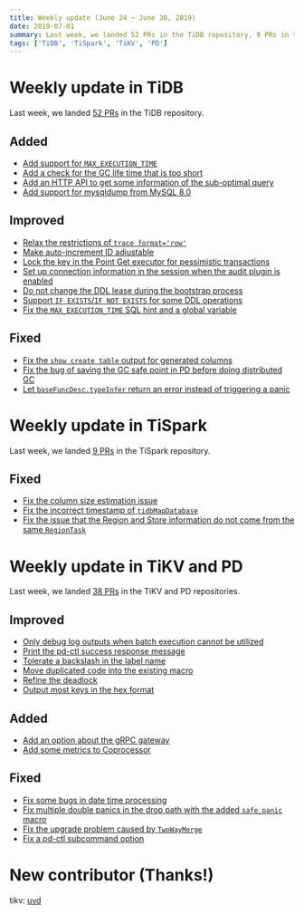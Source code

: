 ```yaml
---
title: Weekly update (June 24 ~ June 30, 2019)
date: 2019-07-01
summary: Last week, we landed 52 PRs in the TiDB repository, 9 PRs in the TiSpark repository, and 38 PRs in the TiKV and PD repositories.
tags: ['TiDB', 'TiSpark', 'TiKV', 'PD']
---
```


# Weekly update in TiDB

Last week, we landed [52 PRs](https://github.com/pingcap/tidb/pulls?utf8=%E2%9C%93&q=is%3Apr+is%3Amerged+merged%3A2019-06-24..2019-06-30+) in the TiDB repository.

## Added

- [Add support for `MAX_EXECUTION_TIME`](https://github.com/pingcap/tidb/pull/10541)
- [Add a check for the GC life time that is too short](https://github.com/pingcap/tidb/pull/10936)
- [Add an HTTP API to get some information of the sub-optimal query](https://github.com/pingcap/tidb/pull/10717)
- [Add support for mysqldump from MySQL 8.0](https://github.com/pingcap/tidb/pull/10829)

## Improved

- [Relax the restrictions of `trace format='row'`](https://github.com/pingcap/tidb/pull/10979)
- [Make auto-increment ID adjustable](https://github.com/pingcap/tidb/pull/10978)
- [Lock the key in the Point Get executor for pessimistic transactions](https://github.com/pingcap/tidb/pull/10972)
- [Set up connection information in the session when the audit plugin is enabled](https://github.com/pingcap/tidb/pull/10923)
- [Do not change the DDL lease during the bootstrap process](https://github.com/pingcap/tidb/pull/10908)
- [Support `IF EXISTS`/`IF NOT EXISTS` for some DDL operations](https://github.com/pingcap/tidb/pull/10723)
- [Fix the `MAX_EXECUTION_TIME` SQL hint and a global variable](https://github.com/pingcap/tidb/pull/10963)

## Fixed

- [Fix the `show create table` output for generated columns](https://github.com/pingcap/tidb/pull/9608)
- [Fix the bug of saving the GC safe point in PD before doing distributed GC](https://github.com/pingcap/tidb/pull/10927)
- [Let `baseFuncDesc.typeInfer` return an error instead of triggering a panic](https://github.com/pingcap/tidb/pull/10910)

# Weekly update in TiSpark

Last week, we landed [9 PRs](https://github.com/pingcap/tispark/pulls?utf8=%E2%9C%93&q=is%3Apr+is%3Amerged+merged%3A2019-06-24..2019-06-30+) in the TiSpark repository.

## Fixed

- [Fix the column size estimation issue](https://github.com/pingcap/tispark/pull/858)
- [Fix the incorrect timestamp of `tidbMapDatabase`](https://github.com/pingcap/tispark/pull/862)
- [Fix the issue that the Region and Store information do not come from the same `RegionTask`](https://github.com/pingcap/tispark/pull/869)

# Weekly update in TiKV and PD

Last week, we landed [38 PRs](https://github.com/search?q=repo%3Atikv%2Ftikv+repo%3Apingcap%2Fpd+is%3Apr+is%3Amerged+merged%3A2019-06-24..2019-06-30&type=Issues) in the TiKV and PD repositories.

## Improved

- [Only debug log outputs when batch execution cannot be utilized](https://github.com/tikv/tikv/pull/4985)
- [Print the pd-ctl success response message](https://github.com/pingcap/pd/pull/1600)
- [Tolerate a backslash in the label name](https://github.com/pingcap/pd/pull/1595)
- [Move duplicated code into the existing macro](https://github.com/tikv/tikv/pull/4955)
- [Refine the deadlock](https://github.com/tikv/tikv/pull/4932)
- [Output most keys in the hex format](https://github.com/tikv/tikv/pull/4921)

## Added

- [Add an option about the gRPC gateway](https://github.com/pingcap/pd/pull/1596)
- [Add some metrics to Coprocessor](https://github.com/tikv/tikv/pull/4959)

## Fixed

- [Fix some bugs in date time processing](https://github.com/tikv/tikv/pull/4918)
- [Fix multiple double panics in the drop path with the added `safe_panic` macro](https://github.com/tikv/tikv/pull/4552)
- [Fix the upgrade problem caused by `TwoWayMerge`](https://github.com/pingcap/pd/pull/1602)
- [Fix a pd-ctl subcommand option](https://github.com/pingcap/pd/pull/1582)

# New contributor (Thanks!)

tikv: [uvd](https://github.com/uvd)
